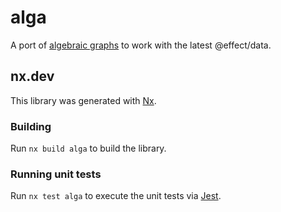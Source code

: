# alga

A port of [algebraic graphs](https://github.com/algebraic-graphs/typescript) to work with the latest @effect/data.

## nx.dev

This library was generated with [Nx](https://nx.dev).

### Building

Run `nx build alga` to build the library.

### Running unit tests

Run `nx test alga` to execute the unit tests via [Jest](https://jestjs.io).
